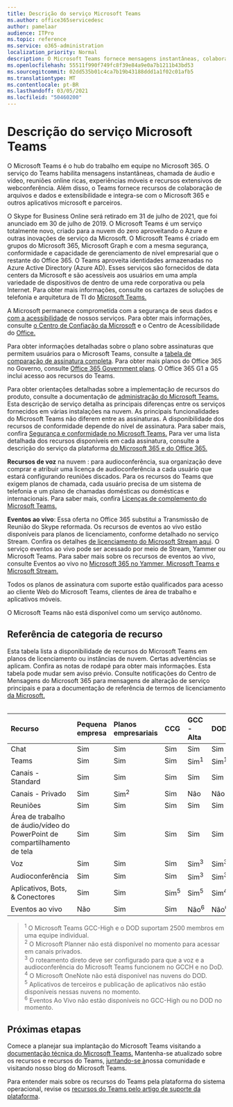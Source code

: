 ```yaml
---
title: Descrição do serviço Microsoft Teams
ms.author: office365servicedesc
author: pamelaar
audience: ITPro
ms.topic: reference
ms.service: o365-administration
localization_priority: Normal
description: O Microsoft Teams fornece mensagens instantâneas, colaboração de arquivos e dados, chamada de áudio e vídeo, reuniões online ricas, experiências móveis e recursos extensivos de webconferência.
ms.openlocfilehash: 55511f990f749fc8f39e84a9e0a7b1211b43bd53
ms.sourcegitcommit: 02dd535b01c4ca7b19b43188ddd1a1f02c01afb5
ms.translationtype: MT
ms.contentlocale: pt-BR
ms.lasthandoff: 03/05/2021
ms.locfileid: "50460200"
---
```

# <a name="microsoft-teams-service-description"></a>Descrição do serviço Microsoft Teams

O Microsoft Teams é o hub do trabalho em equipe no Microsoft 365. O serviço do Teams habilita mensagens instantâneas, chamada de áudio e vídeo, reuniões online ricas, experiências móveis e recursos extensivos de webconferência. Além disso, o Teams fornece recursos de colaboração de arquivos e dados e extensibilidade e integra-se com o Microsoft 365 e outros aplicativos microsoft e parceiros.

O Skype for Business Online será retirado em 31 de [](https://techcommunity.microsoft.com/t5/Microsoft-Teams-Blog/Skype-for-Business-Online-to-Be-Retired-in-2021/ba-p/777833) julho de 2021, que foi anunciado em 30 de julho de 2019. O Microsoft Teams é um serviço totalmente novo, criado para a nuvem do zero aproveitando o Azure e outras inovações de serviço da Microsoft. O Microsoft Teams é criado em grupos do Microsoft 365, Microsoft Graph e com a mesma segurança, conformidade e capacidade de gerenciamento de nível empresarial que o restante do Office 365. O Teams aproveita identidades armazenadas no Azure Active Directory (Azure AD). Esses serviços são fornecidos de data centers da Microsoft e são acessíveis aos usuários em uma ampla variedade de dispositivos de dentro de uma rede corporativa ou pela Internet. Para obter mais informações, consulte os cartazes de soluções de telefonia e arquitetura de TI do [Microsoft Teams.](https://docs.microsoft.com/microsoftteams/teams-architecture-solutions-posters)

A Microsoft permanece comprometida com a segurança de seus dados e [com a acessibilidade](https://www.microsoft.com/trust-center/compliance/accessibility) de nossos serviços. Para obter mais informações, consulte [o Centro de Confiação da Microsoft](https://www.microsoft.com/trust-center) e o Centro de Acessibilidade do [Office.](https://support.office.com/article/Office-Accessibility-Center-Resources-for-people-with-disabilities-ecab0fcf-d143-4fe8-a2ff-6cd596bddc6d)

Para obter informações detalhadas sobre o plano sobre assinaturas que permitem usuários para o Microsoft Teams, consulte a [tabela de comparação de assinatura completa](https://go.microsoft.com/fwlink/?linkid=2139145). Para obter mais planos do Office 365 no Governo, consulte [Office 365 Government plans](https://www.microsoft.com/microsoft-365/government/compare-office-365-government-plans). O Office 365 G1 a G5 inclui acesso aos recursos do Teams.

Para obter orientações detalhadas sobre a implementação de recursos do produto, consulte a documentação de [administração do Microsoft Teams.](https://docs.microsoft.com/MicrosoftTeams) Esta descrição de serviço detalha as principais diferenças entre os serviços fornecidos em várias instalações na nuvem. As principais funcionalidades do Microsoft Teams não diferem entre as assinaturas. A disponibilidade dos recursos de conformidade depende do nível de assinatura. Para saber mais, confira [Segurança e conformidade no Microsoft Teams.](https://docs.microsoft.com/microsoftteams/security-compliance-overview) Para ver uma lista detalhada dos recursos disponíveis em cada assinatura, consulte a descrição do serviço da plataforma [do Microsoft 365 e do Office 365.](https://docs.microsoft.com/office365/servicedescriptions/office-365-platform-service-description/office-365-platform-service-description)

**Recursos de voz** na nuvem : para audioconferência, sua organização deve comprar e atribuir uma licença de audioconferência a cada usuário que estará configurando reuniões discados. Para os recursos do Teams que exigem planos de chamada, cada usuário precisa de um sistema de telefonia e um plano de chamadas domésticas ou domésticas e internacionais. Para saber mais, confira [Licenças de complemento do Microsoft Teams.](https://docs.microsoft.com/microsoftteams/teams-add-on-licensing/microsoft-teams-add-on-licensing)

**Eventos ao vivo**: Essa oferta no Office 365 substitui a Transmissão de Reunião do Skype reformada. Os recursos de eventos ao vivo estão disponíveis para planos de licenciamento, conforme detalhado no serviço Stream. Confira os detalhes [de licenciamento do Microsoft Stream aqui](https://docs.microsoft.com/stream/license-overview). O serviço eventos ao vivo pode ser acessado por meio de Stream, Yammer ou Microsoft Teams. Para saber mais sobre os recursos de eventos ao vivo, consulte Eventos ao vivo no [Microsoft 365 no Yammer, Microsoft Teams e Microsoft Stream.](https://docs.microsoft.com/stream/live-event-m365)

Todos os planos de assinatura com suporte estão qualificados para acesso ao cliente Web do Microsoft Teams, clientes de área de trabalho e aplicativos móveis.

O Microsoft Teams não está disponível como um serviço autônomo.

## <a name="feature-category-reference"></a>Referência de categoria de recurso

Esta tabela lista a disponibilidade de recursos do Microsoft Teams em planos de licenciamento ou instâncias de nuvem. Certas advertências se aplicam. Confira as notas de rodapé para obter mais informações. Esta tabela pode mudar sem aviso prévio. Consulte notificações do Centro de Mensagens do Microsoft 365 para mensagens de alteração de serviço principais e para a documentação de referência de termos de licenciamento [da Microsoft.](https://www.microsoft.com/licensing/product-licensing/products)<br><br>

| Recurso | Pequena empresa | Planos empresariais | CCG | GCC - Alta | DOD | Education |
|:-----|:-----|:-----|:-----|:-----|:-----|:-----|
|Chat  <br/> |Sim  <br/> |Sim  <br/> |Sim  <br/> |Sim  <br/> |Sim  <br/> |Sim  <br/> |
|Teams  <br/> |Sim <br/> |Sim <br/> |Sim <br/> |Sim<sup>1</sup>  <br/> |Sim<sup>1</sup>  <br/> |Sim  <br/> |
|Canais - Standard  <br/> |Sim  <br/> |Sim  <br/> |Sim  <br/> |Sim  <br/> |Sim  <br/> |Sim  <br/> |
|Canais - Privado  <br/> |Sim  <br/> |Sim<sup>2</sup>  <br/> |Sim <br/> |Não  <br/> |Não <br/> |Sim  <br/> |
|Reuniões  <br/> |Sim  <br/> |Sim  <br/> |Sim  <br/> |Sim  <br/> |Sim  <br/> |Sim  <br/> |
|Área de trabalho de áudio/vídeo do PowerPoint de compartilhamento de tela <br/> |Sim  <br/> |Sim  <br/> |Sim  <br/> |Sim  <br/> |Sim  <br/> |Sim  <br/> |
|Voz  <br/> |Sim  <br/> |Sim  <br/> |Sim  <br/> |Sim<sup>3</sup>  <br/> |Sim<sup>3</sup>  <br/> |Sim  <br/> |
|Audioconferência  <br/> |Sim  <br/> |Sim  <br/> |Sim  <br/> |Sim<sup>3</sup>  <br/> |Sim<sup>3</sup>  <br/> |Sim  <br/> |
|Aplicativos, Bots, & Conectores  <br/> |Sim  <br/> |Sim  <br/> |Sim<sup>5</sup>  <br/> |Sim<sup>5</sup>  <br/> |Sim<sup>4,5</sup>  <br/> |Sim  <br/> |
|Eventos ao vivo  <br/> |Não  <br/> |Sim  <br/> |Sim  <br/> |Não<sup>6</sup>  <br/> |Não<sup>6</sup>  <br/> |Sim  <br/> |

> <sup>1</sup>  O Microsoft Teams GCC-High e o DOD suportam 2500 membros em uma equipe individual.<br/>
> <sup>2</sup> O Microsoft Planner não está disponível no momento para acessar em canais privados.<br/>
> <sup>3</sup> O roteamento direto deve ser configurado para que a voz e a audioconferência do Microsoft Teams funcionem no GCCH e no DoD.<br/>
> <sup>4</sup> O Microsoft OneNote não está disponível nas nuvens do DOD.<br/>
> <sup>5</sup> Aplicativos de terceiros e publicação de aplicativos não estão disponíveis nessas nuvens no momento.<br/>
> <sup>6</sup> Eventos Ao Vivo não estão disponíveis no GCC-High ou no DOD no momento.<br/>

## <a name="next-steps"></a>Próximas etapas

Comece a planejar sua implantação do Microsoft Teams visitando a [documentação técnica do Microsoft Teams.](https://aka.ms/SuccessWithTeams) Mantenha-se atualizado sobre os recursos e recursos do Teams, [juntando-se à](https://aka.ms/TeamsBlog)nossa comunidade e visitando nosso blog do Microsoft Teams.

Para entender mais sobre os recursos do Teams pela plataforma do sistema operacional, revise os [recursos do Teams pelo artigo de suporte da plataforma](https://aka.ms/teamsfeaturesbyplatform).
